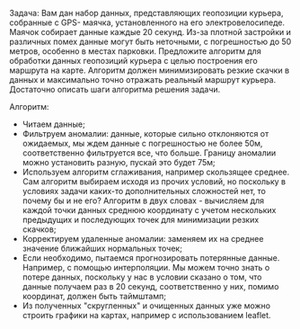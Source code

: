 Задача:
Вам дан набор данных, представляющих геопозиции курьера, собранные с GPS- маячка,
установленного на его электровелосипеде. Маячок собирает данные каждые 20 секунд. Из-за
плотной застройки и различных помех данные могут быть неточными, с погрешностью до 50
метров, особенно в местах парковки.
Предложите алгоритм для обработки данных геопозиций курьера с целью построения его
маршрута на карте. Алгоритм должен минимизировать резкие скачки в данных и
максимально точно отражать реальный маршрут курьера.
Достаточно описать шаги алгоритма решения задачи.

Алгоритм:
- Читаем данные;
- Фильтруем аномалии: данные, которые сильно отклоняются от ожидаемых, мы ждем данные с погрешностью не более 50м, 
соответственно фильтруется все, что больше. Границу аномалии можно установить разную, пускай это будет 75м;
- Используем алгоритм сглаживания, например скользящее среднее. Сам алгоритм выбираем исходя из прочих условий, но 
поскольку в условиях задачи каких-то дополнительных сложностей нет, то почему бы и не его?
Алгоритм в двух словах - вычисляем для каждой точки данных среднюю координату с учетом нескольких предыдущих и 
последующих точек для минимизации резких скачков;
- Корректируем удаленные аномалии: заменяем их на среднее значение ближайших нормальных точек;
- Если необходимо, пытаемся прогнозировать потерянные данные. Например, с помощью интерполяции. Мы можем точно знать о 
потере данных, поскольку у нас в условии сказано о том, что данные получаем раз в 20 секунд, соответственно у них, 
помимо координат, должен быть таймштамп;
- Из полученных "скругленных" и очищенных данных уже можно строить графики на картах, например с использованием leaflet.